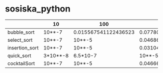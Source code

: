 # sosiska_python
| |   10   |   100   | 1000 | 10000 | 100000|
|-|--------|---------|------|-------|--------|
|bubble_sort|10**-7|0.015567541122436523|0.07780122756958008|8.387271404266357|10**5|
|select_sort|10**-7|10**-5|0.04686570167541504|3.8741817474365234|10**5|
|insertion_sort|10**-7|10**-5|0.031048059463500977|2.7962472438812256|10**5|
|quick_sort|3*10**-8|6.5*10-7|10**-5|0.015623092651367188|30.5720921167544125679|
|cocktailSort|10**-7|10**-5|0.046669960021972656|4.998725891113281|10**5|
